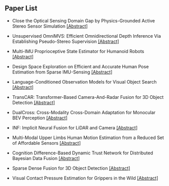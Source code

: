 ## Paper List

- Close the Optical Sensing Domain Gap by Physics-Grounded Active Stereo Sensor Simulation
[[Abstract]](https://events.infovaya.com/presentation?id=111590)

- Unsupervised OmniMVS: Efficient Omnidirectional Depth Inference Via Establishing Pseudo-Stereo Supervision
[[Abstract]](https://events.infovaya.com/presentation?id=111593)

- Multi-IMU Proprioceptive State Estimator for Humanoid Robots
[[Abstract]](https://events.infovaya.com/presentation?id=111596)

- Design Space Exploration on Efficient and Accurate Human Pose Estimation from Sparse IMU-Sensing
[[Abstract]](https://events.infovaya.com/presentation?id=111599)

- Language-Conditioned Observation Models for Visual Object Search
[[Abstract]](https://events.infovaya.com/presentation?id=111602)

- TransCAR: Transformer-Based Camera-And-Radar Fusion for 3D Object Detection
[[Abstract]](https://events.infovaya.com/presentation?id=111605)

- DualCross: Cross-Modality Cross-Domain Adaptation for Monocular BEV Perception
[[Abstract]](https://events.infovaya.com/presentation?id=111608)

- INF: Implicit Neural Fusion for LiDAR and Camera
[[Abstract]](https://events.infovaya.com/presentation?id=111611)

- Multi-Modal Upper Limbs Human Motion Estimation from a Reduced Set of Affordable Sensors
[[Abstract]](https://events.infovaya.com/presentation?id=111614)

- Cognition Difference-Based Dynamic Trust Network for Distributed Bayesian Data Fusion
[[Abstract]](https://events.infovaya.com/presentation?id=111617)

- Sparse Dense Fusion for 3D Object Detection
[[Abstract]](https://events.infovaya.com/presentation?id=111620)

- Visual Contact Pressure Estimation for Grippers in the Wild
[[Abstract]](https://events.infovaya.com/presentation?id=111623)

